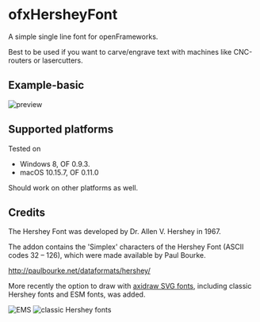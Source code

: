# ofxHersheyFont
A simple single line font for openFrameworks.

Best to be used if you want to carve/engrave text with machines like CNC-routers or lasercutters.

## Example-basic
![preview](img/preview.jpg)

## Supported platforms
Tested on 
- Windows 8, OF 0.9.3.
- macOS 10.15.7, OF 0.11.0

Should work on other platforms as well.

## Credits
The Hershey Font was developed by Dr. Allen V. Hershey in 1967.

The addon contains the 'Simplex' characters of the Hershey Font (ASCII codes 32 – 126), which were made available by Paul Bourke.

http://paulbourke.net/dataformats/hershey/

More recently the option to draw with [axidraw SVG fonts](https://gitlab.com/oskay/svg-fonts), including classic Hershey fonts and ESM fonts, was added.

![EMS](img/EMS.png)
![ classic Hershey fonts](img/classic.png)
